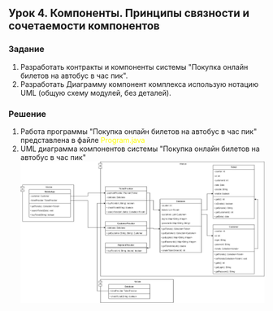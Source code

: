 ## Урок 4. Компоненты. Принципы связности и сочетаемости компонентов
### Задание
1. Разработать контракты и компоненты системы "Покупка онлайн билетов на автобус в час пик".
2. Разработать Диаграмму компонент комплекса использую нотацию UML (общую схему модулей, без деталей).

### Решение
1. Работа программы "Покупка онлайн билетов на автобус в час пик" представлена в файле <span style="color:yellow">Program.java</span>
2. UML диаграмма компонентов системы "Покупка онлайн билетов на автобус в час пик"
![диаграмма](diagram.jpg)
